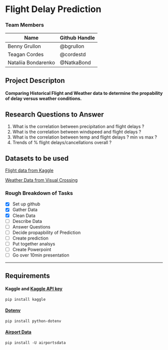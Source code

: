 # Flight Delay Prediction

### Team Members
| Name   | Github Handle   |
|--------|----------------|
| Benny Grullon  | @bgrullon |
| Teagan Cordes  | @cordestd   |
| Nataliia Bondarenko  | @NatkaBond   |

## Project Descripton 
#### Comparing Historical Flight and Weather data to determine the propability of delay versus weather conditions.

## Research Questions to Answer
1. What is the correlation between precipitation and flight delays ?
2. What is the correlation between windspeed and flight delays ?
3. What is the correlation between temp and flight delays ? min vs max ?
4. Trends of % flight delays/cancellations overall ?   

## Datasets to be used
[Flight data from Kaggle](https://www.kaggle.com/datasets/yuanyuwendymu/airline-delay-and-cancellation-data-2009-2018)

[Weather Data from Visual Crossing](https://www.visualcrossing.com/)

### Rough Breakdown of Tasks
- [x] Set up github
- [x] Gather Data
- [x] Clean Data
- [ ] Describe Data
- [ ] Answer Questions
- [ ] Decide propapbility of Prediction
- [ ] Create prediction
- [ ] Put together analsys
- [ ] Create Powerpoint
- [ ] Go over 10min presentation

---

## Requirements
#### Kaggle and [Kaggle API key](https://www.kaggle.com/)
`pip install kaggle`
#### [Dotenv](https://pypi.org/project/python-dotenv/)
`pip install python-dotenv`
#### [Airport Data](https://pypi.org/project/airportsdata/)
`pip install -U airportsdata`
